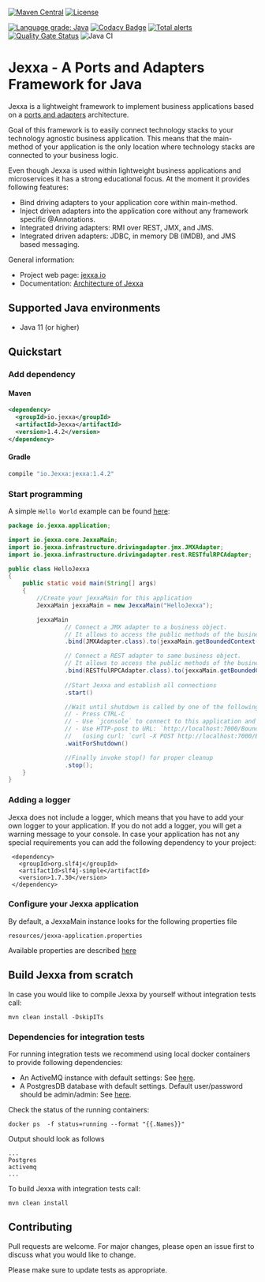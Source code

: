 [![Maven Central](https://img.shields.io/maven-central/v/io.jexxa/Jexxa)](https://maven-badges.herokuapp.com/maven-central/io.jexxa/Jexxa/) [![License](https://img.shields.io/badge/License-Apache%202.0-blue.svg)](https://opensource.org/licenses/Apache-2.0)

[![Language grade: Java](https://img.shields.io/lgtm/grade/java/g/repplix/Jexxa.svg?logo=lgtm&logoWidth=18)](https://lgtm.com/projects/g/repplix/Jexxa/context:java)
 [![Codacy Badge](https://api.codacy.com/project/badge/Grade/d5e41e143a3443a79b24b7b516ac5262)](https://app.codacy.com/manual/repplix/Jexxa?utm_source=github.com&utm_medium=referral&utm_content=repplix/Jexxa&utm_campaign=Badge_Grade_Dashboard)
 [![Total alerts](https://img.shields.io/lgtm/alerts/g/repplix/Jexxa.svg?logo=lgtm&logoWidth=18)](https://lgtm.com/projects/g/repplix/Jexxa/alerts/) [![Quality Gate Status](https://sonarcloud.io/api/project_badges/measure?project=repplix_Jexxa&metric=alert_status)](https://sonarcloud.io/dashboard?id=repplix_Jexxa)
 ![Java CI](https://github.com/repplix/Jexxa/workflows/Java%20CI/badge.svg)

# Jexxa - A Ports and Adapters Framework for Java 

Jexxa is a lightweight framework to implement business applications based on a [ports and adapters](https://herbertograca.com/2017/11/16/explicit-architecture-01-ddd-hexagonal-onion-clean-cqrs-how-i-put-it-all-together/) architecture. 

Goal of this framework is to easily connect technology stacks to your technology agnostic business application. This means that the main-method of your application is the only location where technology stacks are connected to your business logic.      

Even though Jexxa is used within lightweight business applications and microservices it has a strong educational focus. At the moment it provides following features:
 
*   Bind driving adapters to your application core within main-method.  
*   Inject driven adapters into the application core without any framework specific @Annotations. 
*   Integrated driving adapters: RMI over REST, JMX, and JMS. 
*   Integrated driven adapters: JDBC, in memory DB (IMDB), and JMS based messaging. 

General information: 
*   Project web page: [jexxa.io](https://www.jexxa.io)  
*   Documentation: [Architecture of Jexxa](https://github.com/repplix/Jexxa/blob/master/doc/jexxa.adoc) 

## Supported Java environments
*   Java 11 (or higher)

## Quickstart

### Add dependency

#### Maven

```xml
<dependency>
  <groupId>io.jexxa</groupId>
  <artifactId>Jexxa</artifactId>
  <version>1.4.2</version>
</dependency> 
```

#### Gradle

```groovy
compile "io.Jexxa:jexxa:1.4.2"
``` 

### Start programming 

A simple ``Hello World`` example can be found [here](https://github.com/repplix/Jexxa/blob/master/jexxa-core/src/test/java/io/jexxa/application/HelloJexxa.java):  

```java     
package io.jexxa.application;

import io.jexxa.core.JexxaMain;
import io.jexxa.infrastructure.drivingadapter.jmx.JMXAdapter;
import io.jexxa.infrastructure.drivingadapter.rest.RESTfulRPCAdapter;

public class HelloJexxa
{
    public static void main(String[] args)
    {
        //Create your jexxaMain for this application
        JexxaMain jexxaMain = new JexxaMain("HelloJexxa");

        jexxaMain
                // Connect a JMX adapter to a business object.
                // It allows to access the public methods of the business object via `jconsole`
                .bind(JMXAdapter.class).to(jexxaMain.getBoundedContext())

                // Connect a REST adapter to same business object.
                // It allows to access the public methods of the business object via RMI over REST
                .bind(RESTfulRPCAdapter.class).to(jexxaMain.getBoundedContext())
 
                //Start Jexxa and establish all connections
                .start()

                //Wait until shutdown is called by one of the following options:
                // - Press CTRL-C
                // - Use `jconsole` to connect to this application and invoke method shutdown
                // - Use HTTP-post to URL: `http://localhost:7000/BoundedContext/shutdown`
                //   (using curl: `curl -X POST http://localhost:7000/BoundedContext/shutdown`)
                .waitForShutdown()

                //Finally invoke stop() for proper cleanup
                .stop();
    }
}
```
### Adding a logger 
Jexxa does not include a logger, which means that you have to add your own logger to your application. If you do not add a logger, you will get a warning message to your console. In case your application has not any special requirements you can add the following dependency to your project:

```maven
 <dependency>
   <groupId>org.slf4j</groupId>
   <artifactId>slf4j-simple</artifactId>
   <version>1.7.30</version>
 </dependency>
```                                   

### Configure your Jexxa application  
By default, a JexxaMain instance looks for the following properties file
```maven
resources/jexxa-application.properties
```                                   

Available properties are described [here](https://github.com/repplix/Jexxa/blob/master/jexxa-core/src/main/resources/jexxa-application.properties)

## Build Jexxa from scratch

In case you would like to compile Jexxa by yourself without integration tests call: 

```maven
mvn clean install -DskipITs
```  

### Dependencies for integration tests 
For running integration tests we recommend using local docker containers to provide following dependencies:
*   An ActiveMQ instance with default settings: See [here](https://hub.docker.com/r/rmohr/activemq/).   
*   A PostgresDB database with default settings. Default user/password should be admin/admin: See [here](https://hub.docker.com/_/postgres).   
  
Check the status of the running containers:
```docker
docker ps  -f status=running --format "{{.Names}}" 
```
Output should look as follows

```docker
...
Postgres
activemq
...
```
  
To build Jexxa with integration tests call: 
```maven
mvn clean install 
```  

## Contributing
Pull requests are welcome. For major changes, please open an issue first to discuss what you would like to change.

Please make sure to update tests as appropriate.
